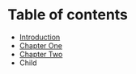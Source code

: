 # Table of contents

* [Introduction](README.md)
* [Chapter One](chapter-one.md)
* [Chapter Two](chapter-two.md)
* Child

